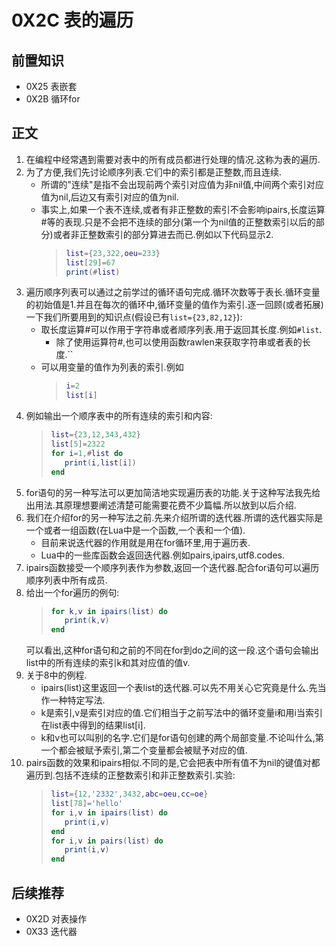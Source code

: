 # 0X2C 表的遍历

## 前置知识

* 0X25 表嵌套
* 0X2B 循环for

## 正文

1. 在编程中经常遇到需要对表中的所有成员都进行处理的情况.这称为表的遍历.
1. 为了方便,我们先讨论顺序列表.它们中的索引都是正整数,而且连续.
    * 所谓的"连续"是指不会出现前两个索引对应值为非nil值,中间两个索引对应值为nil,后边又有索引对应的值为nil.
    * 事实上,如果一个表不连续,或者有非正整数的索引不会影响ipairs,长度运算#等的表现.只是不会把不连续的部分(第一个为nil值的正整数索引以后的部分)或者非正整数索引的部分算进去而已.例如以下代码显示2.
        >```lua
        >list={23,322,oeu=233}
        >list[29]=67
        >print(#list)
        >```
1. 遍历顺序列表可以通过之前学过的循环语句完成.循环次数等于表长.循环变量的初始值是1.并且在每次的循环中,循环变量的值作为索引.逐一回顾(或者拓展)一下我们所要用到的知识点(假设已有`list={23,82,12}`):
    * 取长度运算#可以作用于字符串或者顺序列表.用于返回其长度.例如`#list`.
        * 除了使用运算符#,也可以使用函数rawlen来获取字符串或者表的长度.``
    * 可以用变量的值作为列表的索引.例如
        >```lua
        >i=2
        >list[i]
        >```
1. 例如输出一个顺序表中的所有连续的索引和内容:
    >```lua
    >list={23,12,343,432}
    >list[5]=2322
    >for i=1,#list do
    >    print(i,list[i])
    >end
    >```
1. for语句的另一种写法可以更加简洁地实现遍历表的功能.关于这种写法我先给出用法.其原理想要阐述清楚可能需要花费不少篇幅.所以放到以后介绍.
1. 我们在介绍for的另一种写法之前.先来介绍所谓的迭代器.所谓的迭代器实际是一个或者一组函数(在Lua中是一个函数,一个表和一个值).
    * 目前来说迭代器的作用就是用在for循环里,用于遍历表.
    * Lua中的一些库函数会返回迭代器.例如pairs,ipairs,utf8.codes.
1. ipairs函数接受一个顺序列表作为参数,返回一个迭代器.配合for语句可以遍历顺序列表中所有成员.
1. 给出一个for遍历的例句:
    >```lua
    >for k,v in ipairs(list) do
    >    print(k,v)
    >end
    >```
    可以看出,这种for语句和之前的不同在for到do之间的这一段.这个语句会输出list中的所有连续的索引k和其对应值的值v.
1. 关于8中的例程.
    * ipairs(list)这里返回一个表list的迭代器.可以先不用关心它究竟是什么.先当作一种特定写法.
    * k是索引,v是索引对应的值.它们相当于之前写法中的循环变量i和用i当索引在list表中得到的结果list[i].
    * k和v也可以叫别的名字.它们是for语句创建的两个局部变量.不论叫什么,第一个都会被赋予索引,第二个变量都会被赋予对应的值.
1. pairs函数的效果和ipairs相似.不同的是,它会把表中所有值不为nil的键值对都遍历到.包括不连续的正整数索引和非正整数索引.实验:
    >```lua
    >list={12,'2332',3432,abc=oeu,cc=oe}
    >list[78]='hello'
    >for i,v in ipairs(list) do
    >    print(i,v)
    >end
    >for i,v in pairs(list) do
    >    print(i,v)
    >end
    >```

## 后续推荐

* 0X2D 对表操作
* 0X33 迭代器
